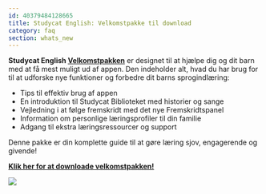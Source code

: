 ```yaml
---
id: 40379484128665
title: Studycat English: Velkomstpakke til download  
category: faq
section: whats_new
---
```

**Studycat English [Velkomstpakken](https://res.cloudinary.com/dam8jh3m8/image/upload/v1731059311/docs/studycat-English-welcome-pack-en.pdf)** er designet til at hjælpe dig og dit barn med at få mest muligt ud af appen. Den indeholder alt, hvad du har brug for til at udforske nye funktioner og forbedre dit barns sprogindlæring:

- Tips til effektiv brug af appen
- En introduktion til Studycat Biblioteket med historier og sange 
- Vejledning i at følge fremskridt med det nye Fremskridtspanel
- Information om personlige læringsprofiler til din familie
- Adgang til ekstra læringsressourcer og support

Denne pakke er din komplette guide til at gøre læring sjov, engagerende og givende!

**[Klik her for at downloade velkomstpakken!](https://res.cloudinary.com/dam8jh3m8/image/upload/v1731059311/docs/studycat-English-welcome-pack-en.pdf)**

![](https://help.studycat.com/hc/article_attachments/40379484098969)